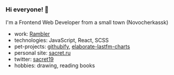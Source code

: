 <!--
**Sacret/Sacret** is a ✨ _special_ ✨ repository because its `README.md` (this file) appears on your GitHub profile.

Here are some ideas to get you started:

- 🔭 I’m currently working on ...
- 🌱 I’m currently learning ...
- 👯 I’m looking to collaborate on ...
- 🤔 I’m looking for help with ...
- 💬 Ask me about ...
- 📫 How to reach me: ...
- 😄 Pronouns: ...
- ⚡ Fun fact: ...
-->
### Hi everyone! 👋

I'm a Frontend Web Developer from a small town (Novocherkassk)
* work: [Rambler](https://ramblergroup.com/)
* technologies: JavaScript, React, SCSS
* pet-projects: [githubify](https://github.com/Sacret/githubify), [elaborate-lastfm-charts](https://github.com/Perlence/elaborate-lastfm-charts)
* personal site: [sacret.ru](https://sacret.ru/)
* twitter: [sacret19](https://twitter.com/Sacret19)
* hobbies: drawing, reading books
